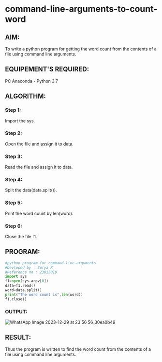 # command-line-arguments-to-count-word
## AIM:
To write a python program for getting the word count from the contents of a file using command line arguments.
## EQUIPEMENT'S REQUIRED: 
PC
Anaconda - Python 3.7

## ALGORITHM: 
### Step 1:
Import the sys.
### Step 2: 
Open the file and assign it to data.
### Step 3: 
Read the file and assign it to data.
### Step 4:  
Split the data(data.split()).
### Step 5: 
Print the word count by len(word).
### Step 6: 
Close the file f1.
## PROGRAM:

```Python
#python program for command-line-arguments
#Devloped by : Surya R
#Reference no : 23013019
import sys
f1=open(sys.argv[0])
data=f1.read()
word=data.split()
print("The word count is",len(word))
f1.close()
```
### OUTPUT:

![WhatsApp Image 2023-12-29 at 23 56 56_30ea0b49](https://github.com/SuryaR03/command-line-arguments-to-count-word/assets/147140237/9b09b3fb-baab-42ab-8d28-4b0959a9d73d)


## RESULT:
Thus the program is written to find the word count from the contents of a file using command line arguments.
